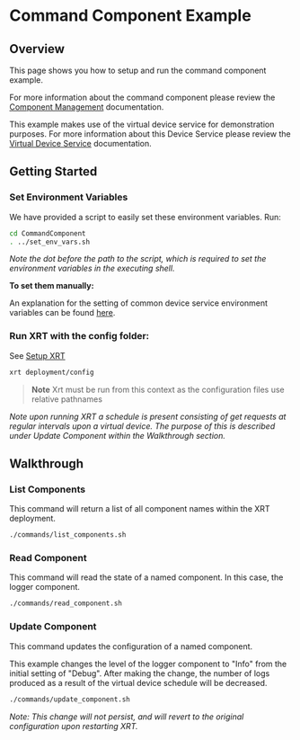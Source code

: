 # Command Component Example

## Overview

This page shows you how to setup and run the command component example.

For more information about the command component please review the [Component Management](https://docs.iotechsys.com/edge-xrt20/mqtt-management/mqtt-management.html#component-management) documentation.

This example makes use of the virtual device service for demonstration purposes. For more information about this Device Service please review the [Virtual Device Service](https://docs.iotechsys.com/edge-xrt20/device-service-components/virtual-device-service-component.html) documentation.

## Getting Started

### **Set Environment Variables**

We have provided a script to easily set these environment variables. Run:

```bash
cd CommandComponent
. ../set_env_vars.sh
```

_Note the dot before the path to the script, which is required to set the environment variables in the executing shell._

**To set them manually:**

An explanation for the setting of common device service environment variables can be found [here](../DeviceServices/interactive-walkthrough/ds-getting-started-common.md#Device-service-configuration-setup).

### **Run XRT with the config folder:**

See [Setup XRT](../interactive-walkthrough/setup-xrt.md)

```bash
xrt deployment/config
```

> **Note** Xrt must be run from this context as the configuration files use relative pathnames

_Note upon running XRT a schedule is present consisting of get requests at regular intervals upon a virtual device. The purpose of this is described under Update Component within the Walkthrough section._

## Walkthrough

### List Components

This command will return a list of all component names within the XRT deployment.

```bash
./commands/list_components.sh
```

### Read Component

This command will read the state of a named component. In this case, the logger component.

```bash
./commands/read_component.sh
```

### Update Component

This command updates the configuration of a named component.

This example changes the level of the logger component to "Info" from the initial setting of "Debug". After making the change, the number of logs produced as a result of the virtual device schedule will be decreased.

```bash
./commands/update_component.sh
```

_Note: This change will not persist, and will revert to the original configuration upon restarting XRT._
